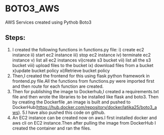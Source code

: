 # BOTO3_AWS
AWS Services created using Pythob Boto3
## Steps:
1. I created the following functions in functions.py file:
     i) create ec2 instance
     ii) start ec2 instance
     iii) stop ec2 instance
     iv) terminate ec2 instance
     v) list all ec2 instances
     vi)create s3 bucket
     vii) list all the s3 bucket
     viii) upload files to the bucket
     ix) download files from a bucket
     x)update bucket policy
     xi)Retrieve bucket policy
3. Then,I created the frontend for this using flask python framework in frontend.py file.All the functions from functions.py were imported first and then route for each function are created.
4. Then for publishing the image to Dockerhub,I created a requirements.txt file and then wrote the libraries to be installed like flask and boto3.
   Then by creating the Dockerfile ,an image is built and pushed to DockerHub(https://hub.docker.com/repository/docker/latika25/boto3_aws).
5.I have also pushed this code on github.
6. An EC2 instance can be created now on aws.I first installed docker and aws cli on EC2 instance.Then after pulling the image from DockerHub I created the container and ran the files.


